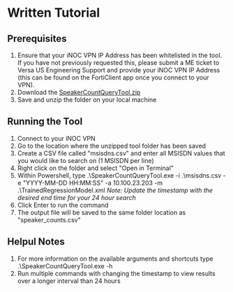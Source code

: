# Written Tutorial

## Prerequisites
1. Ensure that your iNOC VPN IP Address has been whitelisted in the tool. If you have not previously requested this, please submit a ME ticket to Versa US Engineering Support and provide your iNOC VPN IP Address (this can be found on the FortiClient app once you connect to your VPN). 
2. Download the [SpeakerCountQueryTool.zip](https://latroservices962.sharepoint.com/:u:/s/tbu/EWmEkwouuUNMvsIhf3_xYDkBsspuiq5nmDv4ARRSW3xtiA?e=JUAXDG)
3. Save and unzip the folder on your local machine

## Running the Tool
1. Connect to your iNOC VPN
2. Go to the location where the unzipped tool folder has been saved
3. Create a CSV file called "msisdns.csv" and enter all MSISDN values that you would like to search on (1 MSISDN per line)
4. Right click on the folder and select "Open in Terminal"
5. Within Powershell, type .\\SpeakerCountQueryTool.exe -i .\\msisdns.csv -e "YYYY-MM-DD HH:MM:SS" -a 10.100.23.203 -m .\\TrainedRegressionModel.xml
*Note: Update the timestamp with the desired end time for your 24 hour search*
6. Click Enter to run the command
7. The output file will be saved to the same folder location as "speaker_counts.csv"

## Helpul Notes
1. For more information on the available arguments and shortcuts type .\\SpeakerCountQueryTool.exe -h
2. Run multiple commands with changing the timestamp to view results over a longer interval than 24 hours

